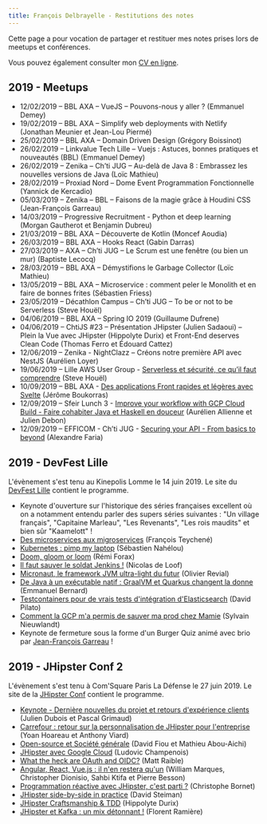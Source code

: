 ```yaml
---
title: François Delbrayelle - Restitutions des notes
---
```


Cette page a pour vocation de partager et restituer mes notes prises lors de meetups et conférences.

Vous pouvez également consulter mon [CV en ligne](https://francois-delbrayelle.fr).

## 2019 - Meetups

- 12/02/2019 – BBL AXA – VueJS – Pouvons-nous y aller ? (Emmanuel Demey)
- 19/02/2019 – BBL AXA – Simplify web deployments with Netlify (Jonathan Meunier et Jean-Lou Piermé)
- 25/02/2019 – BBL AXA – Domain Driven Design (Grégory Boissinot)
- 26/02/2019 – Linkvalue Tech Lille – Vuejs : Astuces, bonnes pratiques et nouveautés (BBL) (Emmanuel Demey)
- 26/02/2019 – Zenika – Ch’ti JUG – Au-delà de Java 8 : Embrassez les nouvelles versions de Java (Loïc Mathieu)
- 28/02/2019 – Proxiad Nord – Dome Event Programmation Fonctionnelle (Yannick de Kercadio)
- 05/03/2019 – Zenika – BBL – Faisons de la magie grâce à Houdini CSS (Jean-François Garreau)
- 14/03/2019 – Progressive Recruitment - Python et deep learning (Morgan Gautherot et Benjamin Dubreu)
- 21/03/2019 – BBL AXA – Découverte de Kotlin (Moncef Aoudia)
- 26/03/2019 – BBL AXA – Hooks React (Gabin Darras)
- 27/03/2019 – AXA – Ch’ti JUG – Le Scrum est une fenêtre (ou bien un mur) (Baptiste Lecocq)
- 28/03/2019 – BBL AXA – Démystifions le Garbage Collector (Loïc Mathieu)
- 13/05/2019 – BBL AXA – Microservice  : comment peler le Monolith et en faire de bonnes frites (Sébastien Friess)
- 23/05/2019 – Décathlon Campus – Ch’ti JUG – To be or not to be Serverless (Steve Houël)
- 04/06/2019 – BBL AXA – Spring IO 2019 (Guillaume Dufrene)
- 04/06/2019 – ChtiJS #23 – Présentation JHipster (Julien Sadaoui) – Plein la Vue avec JHipster (Hippolyte Durix) et Front-End deserves Clean Code (Thomas Ferro et Édouard Cattez)
- 12/06/2019 – Zenika  - NightClazz – Créons notre première API avec NestJS (Aurélien Loyer)
- 19/06/2019 – Lille AWS User Group - [Serverless et sécurité, ce qu’il faut comprendre](serverless-securite.md) (Steve Houël)
- 10/09/2019 – BBL AXA - [Des applications Front rapides et légères avec Svelte](svelte.md) (Jérôme Boukorras)
- 12/09/2019 – Sfeir Lunch 3 - [Improve your workflow with GCP Cloud Build - Faire cohabiter Java et Haskell en douceur](sfeirlunch3.md) (Aurélien Allienne et Julien Debon)
- 12/09/2019 – EFFICOM - Ch’ti JUG - [Securing your API - From basics to beyond](securingapi.md) (Alexandre Faria)

## 2019 - DevFest Lille

L'évènement s'est tenu au Kinepolis Lomme le 14 juin 2019. Le site du [DevFest Lille](https://devfest.gdglille.org) contient le programme.

- Keynote d'ouverture sur l'historique des séries françaises excellent où on a notamment entendu parler des supers séries suivantes : "Un village français", "Capitaine Marleau", "Les Revenants", "Les rois maudits" et bien sûr "Kaamelott" !
- [Des microservices aux migroservices](devfestlille2019/migroservices.md) (François Teychené)
- [Kubernetes : pimp my laptop](devfestlille2019/kubernetes.md) (Sébastien Nahélou)
- [Doom, gloom or loom](devfestlille2019/fibers-continuations.md) (Rémi Forax)
- [Il faut sauver le soldat Jenkins !](devfestlille2019/jenkins-x.md) (Nicolas de Loof)
- [Micronaut, le framework JVM ultra-light du futur](devfestlille2019/micronaut.md) (Olivier Revial)
- [De Java à un exécutable natif : GraalVM et Quarkus changent la donne](devfestlille2019/quarkus.md) (Emmanuel Bernard)
- [Testcontainers pour de vrais tests d'intégration d'Elasticsearch](devfestlille2019/elastic.md) (David Pilato)
- [Comment la GCP m'a permis de sauver ma prod chez Mamie](devfestlille2019/gcp.md) (Sylvain Nieuwlandt)
- Keynote de fermeture sous la forme d'un Burger Quiz animé avec brio par [Jean-François Garreau](https://twitter.com/jefbinomed) !

## 2019 - JHipster Conf 2

L'évènement s'est tenu à Com'Square Paris La Défense le 27 juin 2019. Le site de la [JHipster Conf](https://jhipster-conf.github.io) contient le programme.

- [Keynote - Dernière nouvelles du projet et retours d'expérience clients](jhipsterconf2/keynote.md) (Julien Dubois et Pascal Grimaud)
- [Carrefour : retour sur la personnalisation de JHipster pour l'entreprise](jhipsterconf2/carrefour.md) (Yoan Hoareau et Anthony Viard)
- [Open-source et Société générale](jhipsterconf2/oss-sg.md) (David Fiou et Mathieu Abou-Aichi)
- [JHipster avec Google Cloud](jhipsterconf2/gcp.md) (Ludovic Champenois)
- [What the heck are OAuth and OIDC?](jhipsterconf2/oauth-oidc.md) (Matt Raible)
- [Angular, React, Vue.js : il n'en restera qu'un](jhipsterconf2/angular-react-vue.md) (William Marques, Christopher Dionisio, Sahbi Ktifa et Pierre Besson)
- [Programmation réactive avec JHipster, c'est parti ?](jhipsterconf2/prog-reactive.md) (Christophe Bornet)
- [JHipster side-by-side in practice](jhipsterconf2/side-by-side.md) (David Steiman)
- [JHipster Craftsmanship & TDD](jhipsterconf2/craftsmanship.md) (Hippolyte Durix)
- [JHipster et Kafka : un mix détonnant !](jhipsterconf2/kafka.md) (Florent Ramière)
